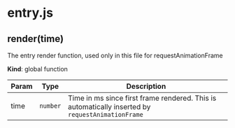 # entry.js
<a name="render"></a>

## render(time)
The entry render function, used only in this file for requestAnimationFrame

**Kind**: global function  

| Param | Type | Description |
| --- | --- | --- |
| time | <code>number</code> | Time in ms since first frame rendered. This is automatically inserted by `requestAnimationFrame` |

